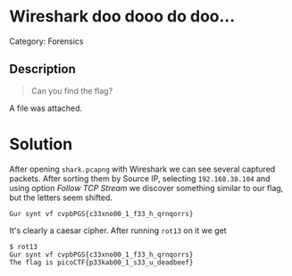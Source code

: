 # Wireshark doo dooo do doo...
Category: Forensics

## Description

> Can you find the flag?

A file was attached.  

# Solution

After opening `shark.pcapng` with Wireshark we can see several captured packets. 
After sorting them by Source IP, selecting `192.168.38.104` and using option *Follow TCP Stream* we discover something similar to our flag, but the letters seem shifted.
```
Gur synt vf cvpbPGS{c33xno00_1_f33_h_qrnqorrs}
```
It's clearly a caesar cipher. After running `rot13` on it we get
```
$ rot13
Gur synt vf cvpbPGS{c33xno00_1_f33_h_qrnqorrs}
The flag is picoCTF{p33kab00_1_s33_u_deadbeef}
```

